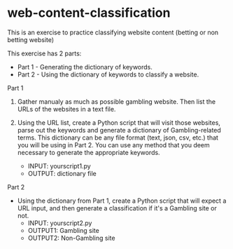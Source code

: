 # web-content-classification
This is an exercise to practice classifying website content (betting or non betting website)

This exercise has 2 parts:
- Part 1 - Generating the dictionary of keywords.
- Part 2 - Using the dictionary of keywords to classify a website.

Part 1
1. Gather manualy as much as possible gambling website. Then list the URLs of the websites in a text file.

2. Using the URL list, create a Python script that will visit those websites, parse out the keywords and generate a dictionary of Gambling-related terms. This dictionary can be any file format (text, json, csv, etc.) that you will be using in Part 2. You can use any method that you deem necessary to generate the appropriate keywords.
	- INPUT: yourscript1.py <the text file with the gambling URLs>
	- OUTPUT: dictionary file

Part 2
- Using the dictionary from Part 1, create a Python script that will expect a URL input, and then generate a classification if it's a Gambling site or not.
	- INPUT: yourscript2.py <Any URL>
	- OUTPUT1: Gambling site
	- OUTPUT2: Non-Gambling site
